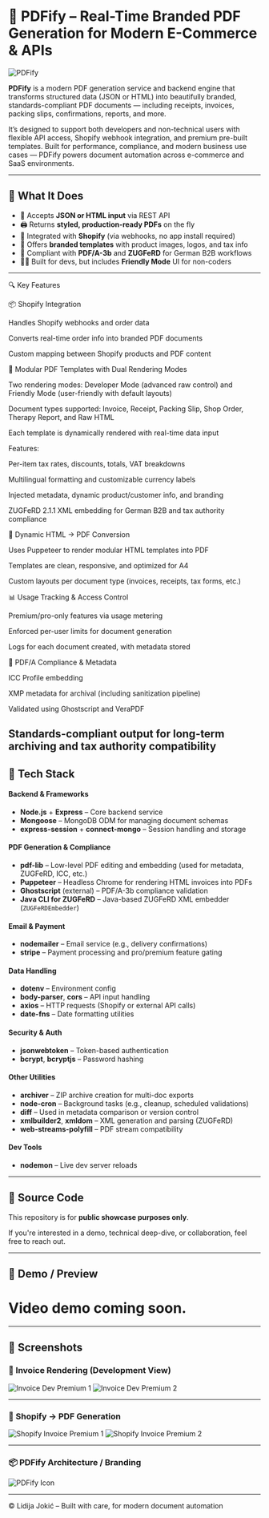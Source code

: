 # 🧾 PDFify – Real-Time Branded PDF Generation for Modern E-Commerce & APIs

![PDFify](./assets/pdfify.png)

**PDFify** is a modern PDF generation service and backend engine that transforms structured data (JSON or HTML) into beautifully branded, standards-compliant PDF documents — including receipts, invoices, packing slips, confirmations, reports, and more.

It’s designed to support both developers and non-technical users with flexible API access, Shopify webhook integration, and premium pre-built templates. Built for performance, compliance, and modern business use cases — PDFify powers document automation across e-commerce and SaaS environments.

---

## 🚀 What It Does

- 📎 Accepts **JSON or HTML input** via REST API
- 🖨️ Returns **styled, production-ready PDFs** on the fly
- 🛒 Integrated with **Shopify** (via webhooks, no app install required)
- 🎨 Offers **branded templates** with product images, logos, and tax info
- 🔐 Compliant with **PDF/A-3b** and **ZUGFeRD** for German B2B workflows
- 🧑‍💻 Built for devs, but includes **Friendly Mode** UI for non-coders

---

🔍 Key Features

📦 Shopify Integration

Handles Shopify webhooks and order data

Converts real-time order info into branded PDF documents

Custom mapping between Shopify products and PDF content

🧾 Modular PDF Templates with Dual Rendering Modes

Two rendering modes: Developer Mode (advanced raw control) and Friendly Mode (user-friendly with default layouts)

Document types supported: Invoice, Receipt, Packing Slip, Shop Order, Therapy Report, and Raw HTML

Each template is dynamically rendered with real-time data input

Features:

Per-item tax rates, discounts, totals, VAT breakdowns

Multilingual formatting and customizable currency labels

Injected metadata, dynamic product/customer info, and branding

ZUGFeRD 2.1.1 XML embedding for German B2B and tax authority compliance

🎨 Dynamic HTML → PDF Conversion

Uses Puppeteer to render modular HTML templates into PDF

Templates are clean, responsive, and optimized for A4

Custom layouts per document type (invoices, receipts, tax forms, etc.)

📊 Usage Tracking & Access Control

Premium/pro-only features via usage metering

Enforced per-user limits for document generation

Logs for each document created, with metadata stored

📁 PDF/A Compliance & Metadata

ICC Profile embedding

XMP metadata for archival (including sanitization pipeline)

Validated using Ghostscript and VeraPDF

Standards-compliant output for long-term archiving and tax authority compatibility
---

## 🧰 Tech Stack

#### Backend & Frameworks
- **Node.js** + **Express** – Core backend service
- **Mongoose** – MongoDB ODM for managing document schemas
- **express-session** + **connect-mongo** – Session handling and storage

#### PDF Generation & Compliance
- **pdf-lib** – Low-level PDF editing and embedding (used for metadata, ZUGFeRD, ICC, etc.)
- **Puppeteer** – Headless Chrome for rendering HTML invoices into PDFs
- **Ghostscript** (external) – PDF/A-3b compliance validation
- **Java CLI for ZUGFeRD** – Java-based ZUGFeRD XML embedder (`ZUGFeRDEmbedder`)

#### Email & Payment
- **nodemailer** – Email service (e.g., delivery confirmations)
- **stripe** – Payment processing and pro/premium feature gating

#### Data Handling
- **dotenv** – Environment config
- **body-parser**, **cors** – API input handling
- **axios** – HTTP requests (Shopify or external API calls)
- **date-fns** – Date formatting utilities

#### Security & Auth
- **jsonwebtoken** – Token-based authentication
- **bcrypt**, **bcryptjs** – Password hashing

#### Other Utilities
- **archiver** – ZIP archive creation for multi-doc exports
- **node-cron** – Background tasks (e.g., cleanup, scheduled validations)
- **diff** – Used in metadata comparison or version control
- **xmlbuilder2**, **xmldom** – XML generation and parsing (ZUGFeRD)
- **web-streams-polyfill** – PDF stream compatibility

#### Dev Tools
- **nodemon** – Live dev server reloads

---

## 🚧 Source Code

This repository is for **public showcase purposes only**.  

If you're interested in a demo, technical deep-dive, or collaboration, feel free to reach out.

---

## 🔗 Demo / Preview

# Video demo coming soon.
---

## 📸 Screenshots

### 🧾 Invoice Rendering (Development View)
![Invoice Dev Premium 1](./assets/Invoice-Dev-Premium-1.jpg)
![Invoice Dev Premium 2](./assets/Invoice-Dev-Premium-2.jpg)

---

### 🛒 Shopify → PDF Generation
![Shopify Invoice Premium 1](./assets/Shopify-Invoice-Premium-1.jpg)
![Shopify Invoice Premium 2](./assets/Shopify-Invoice-Premium-2.jpg)

---

### 📦 PDFify Architecture / Branding
![PDFify Icon](./assets/pdfify-banner.png)

---

© Lidija Jokić – Built with care, for modern document automation
